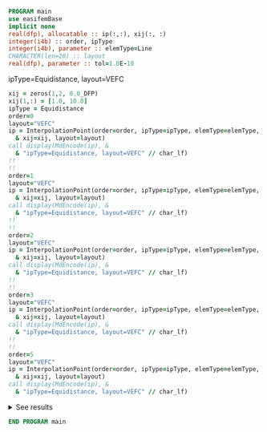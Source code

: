 ```fortran
PROGRAM main
use easifemBase
implicit none
real(dfp), allocatable :: ip(:,:), xij(:, :)
integer(i4b) :: order, ipType
integer(i4b), parameter :: elemType=Line
CHARACTER(len=20) :: layout
real(dfp), parameter :: tol=1.0E-10
```

ipType=Equidistance, layout=VEFC

```fortran
xij = zeros(1,2, 0.0_DFP)
xij(1,:) = [1.0, 10.0]
ipType = Equidistance
order=0
layout="VEFC"
ip = InterpolationPoint(order=order, ipType=ipType, elemType=elemType, &
  & xij=xij, layout=layout)
call display(MdEncode(ip), &
  & "ipType=Equidistance, layout=VEFC" // char_lf)
!!
!!
order=1
layout="VEFC"
ip = InterpolationPoint(order=order, ipType=ipType, elemType=elemType, &
  & xij=xij, layout=layout)
call display(MdEncode(ip), &
  & "ipType=Equidistance, layout=VEFC" // char_lf)
!!
!!
order=2
layout="VEFC"
ip = InterpolationPoint(order=order, ipType=ipType, elemType=elemType, &
  & xij=xij, layout=layout)
call display(MdEncode(ip), &
  & "ipType=Equidistance, layout=VEFC" // char_lf)
!!
!!
order=3
layout="VEFC"
ip = InterpolationPoint(order=order, ipType=ipType, elemType=elemType, &
  & xij=xij, layout=layout)
call display(MdEncode(ip), &
  & "ipType=Equidistance, layout=VEFC" // char_lf)
!!
!!
order=5
layout="VEFC"
ip = InterpolationPoint(order=order, ipType=ipType, elemType=elemType, &
  & xij=xij, layout=layout)
call display(MdEncode(ip), &
  & "ipType=Equidistance, layout=VEFC" // char_lf)
```

<details>
<summary>See results</summary>
<div>

ipType=Equidistance, layout=VEFC

|     |
| --- |
| 5.5 |

ipType=Equidistance, layout=VEFC

|   |    |
| - | -- |
| 1 | 10 |

ipType=Equidistance, layout=VEFC

|   |    |     |
| - | -- | --- |
| 1 | 10 | 5.5 |

ipType=Equidistance, layout=VEFC

|   |    |   |   |
| - | -- | - | - |
| 1 | 10 | 4 | 7 |

ipType=Equidistance, layout=VEFC

|   |    |     |     |     |     |
| - | -- | --- | --- | --- | --- |
| 1 | 10 | 2.8 | 4.6 | 6.4 | 8.2 |

</div>
</details>

```fortran
END PROGRAM main
```
